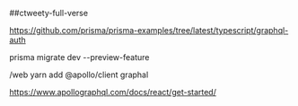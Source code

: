 ##ctweety-full-verse

https://github.com/prisma/prisma-examples/tree/latest/typescript/graphql-auth

prisma migrate dev --preview-feature

/web
yarn add @apollo/client graphal

https://www.apollographql.com/docs/react/get-started/